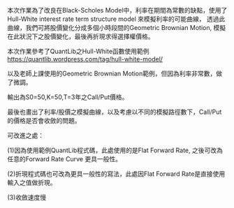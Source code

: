 本次作業為了改良在Black-Scholes Model中，利率在期間為常數的缺點，使用了 Hull-White interest rate term structure model 來模擬利率的可能曲線，
透過此曲線，我們可將股價變化分成多個小時段間的Geometric Brownian Motion, 模擬在此狀況下之股價變化，最後再折現求得選擇權價格。

本次作業參考了QuantLib之Hull-White函數使用範例 https://quantlib.wordpress.com/tag/hull-white-model/

以及老師上課使用的Geometric Brownian Motion範例，但因為利率非常數，做了微調。

輸出為S0=50,K=50,T=3年之Call/Put價格。

最後也畫出了利率/股價之模擬曲線，以及考慮以不同的模擬路徑數下，Call/Put的價格是否會收斂的問題。

可改進之處：

(1)因為使用範例QuantLib程式碼，此處使用的是Flat Forward Rate, 之後可改為任意的Forward Rate Curve
更具一般性。

(2)折現程式碼也可改為更具一般性的寫法，此處因Flat Forward Rate是直接使用輸入之值做折現。

(3)收斂速度慢
